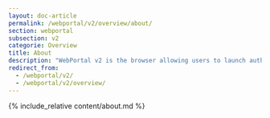 ```yaml
---
layout: doc-article
permalink: /webportal/v2/overview/about/
section: webportal
subsection: v2
categorie: Overview
title: About
description: "WebPortal v2 is the browser allowing users to launch authorized Web Applications directly from the media system of their car."
redirect_from:
  - /webportal/v2/
  - /webportal/v2/overview/
---
```


{% include_relative content/about.md %}

